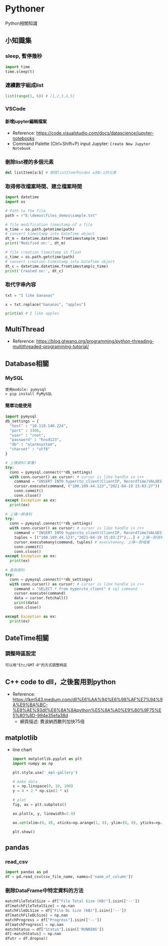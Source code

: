 # Pythoner
Python相關知識
## 小知識集
### sleep, 暫停幾秒
```python
import time
time.sleep(t)
```
### 連續數字組成list
```python
list(range(1, 6)) # [1,2,3,4,5]
```
### VSCode
#### 新增jupyter編輯檔案
* Reference: https://code.visualstudio.com/docs/datascience/jupyter-notebooks
* Command Palette (Ctrl+Shift+P) input Jupyter: `Create New Jupyter Notebook`

### 刪除list裡的多個元素
```python
del listItem[a:b] # 刪除listItem中index a到b-1的元素
```

### 取得修改檔案時間、建立檔案時間
```python
import datetime
import os

# Path to the file
path = r"E:\demos\files_demos\sample.txt"

# file modification timestamp of a file
m_time = os.path.getmtime(path)
# convert timestamp into DateTime object
dt_m = datetime.datetime.fromtimestamp(m_time)
print('Modified on:', dt_m)

# file creation timestamp in float
c_time = os.path.getctime(path)
# convert creation timestamp into DateTime object
dt_c = datetime.datetime.fromtimestamp(c_time)
print('Created on:', dt_c)
```

### 取代字串內容
```python
txt = "I like bananas"

x = txt.replace("bananas", "apples")

print(x) # I like apples
```

## MultiThread
* Reference: https://blog.gtwang.org/programming/python-threading-multithreaded-programming-tutorial/

## Database相關
### MySQL
```
使用module: pymysql
> pip install PyMySQL
```
#### 簡單功能使用
```python
import pymysql
db_settings = {
  "host" : "10.110.140.224",
  "port" : 3306,
  "user" : "root",
  "password" : "hnsd123",
  "db" : "alarmsystem",
  "charset" : "utf8"
}

# 上傳資料(單筆)
try:
  conn = pymysql.connect(**db_settings)
  with conn.cursor() as cursor: # cursor is like handle in c++
    command = "INSERT INTO hypercto_client(ClientIP, RecordTime)VALUES(%s, %s)" # sql command
    cursor.execute(command, ("100.109.44.123","2021-04-19 15:03:27"))
    conn.commit()
    conn.close()
except Exception as ex:
  print(ex)
  
# 上傳一群資料
try:
  conn = pymysql.connect(**db_settings)
  with conn.cursor() as cursor: # cursor is like handle in c++
    command = "INSERT INTO hypercto_client(ClientIP, RecordTime)VALUES(%s, %s)" # sql command
    tuples = [("100.109.44.123","2021-04-19 15:03:27")...] # 上傳一群資料的資料儲存方式
    cursor.executemany(command, tuples) # executemany，上傳一群檔案
    conn.commit()
    conn.close()
except Exception as ex:
  print(ex)
  
# 查詢資料
try:
  conn = pymysql.connect(**db_settings)
  with conn.cursor() as cursor: # cursor is like handle in c++
    command = "SELECT * from hypercto_client" # sql command
    cursor.execute(command)
    data = cursor.fetchall()
    print(data)
    conn.close()

except Exception as ex:
  print(ex)
```

## DateTime相關
### 調整時區設定
```
可以用"Etc/GMT-0"的方式調整時區
```

## C++ code to dll，之後套用到python
* Reference: https://lkm543.medium.com/dll%E6%AA%94%E6%98%AF%E7%94%9A%E9%BA%BC-%E8%AE%93dll%E6%8A%8Apython%E5%8A%A0%E9%80%9F75%E5%80%8D-994e35efa38d
  * 網頁描述: 費波納西數列加快75倍

## matplotlib
* line chart
  ```python
  import matplotlib.pyplot as plt
  import numpy as np

  plt.style.use('_mpl-gallery')

  # make data
  x = np.linspace(0, 10, 100)
  y = 4 + 2 * np.sin(2 * x)

  # plot
  fig, ax = plt.subplots()

  ax.plot(x, y, linewidth=2.0)

  ax.set(xlim=(0, 8), xticks=np.arange(1, 8), ylim=(0, 8), yticks=np.arange(1, 8))

  plt.show()
  ```
  
## pandas
### read_csv
```python
import pandas as pd
df = pd.read_csv(csv_file_name, names=['name_of_column'])
```
### 刪除DataFrame中特定資料的方法
```python
matchFileTotalSize = df["File Total Size (KB)"].isin(['--'])
df[matchFileTotalSize] = np.nan
matchFileDLSize = df["File DL Size (KB)"].isin(['--'])
df[matchFileDLSize] = np.nan
matchProgress = df["Progress"].isin(['--'])
df[matchProgress] = np.nan
matchStatus = df["Status"].isin(['RUNNING'])
df[~matchStatus] = np.nan      
dfutr = df.dropna()
```

